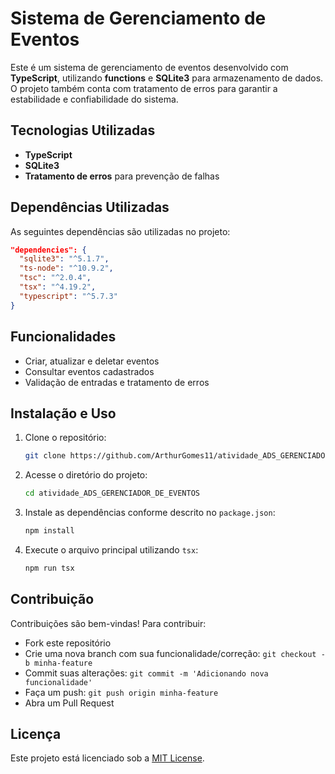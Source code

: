 # Sistema de Gerenciamento de Eventos

Este é um sistema de gerenciamento de eventos desenvolvido com **TypeScript**, utilizando **functions** e **SQLite3** para armazenamento de dados. O projeto também conta com tratamento de erros para garantir a estabilidade e confiabilidade do sistema.

## Tecnologias Utilizadas

- **TypeScript**
- **SQLite3**
- **Tratamento de erros** para prevenção de falhas

## Dependências Utilizadas

As seguintes dependências são utilizadas no projeto:

```json
"dependencies": {
  "sqlite3": "^5.1.7",
  "ts-node": "^10.9.2",
  "tsc": "^2.0.4",
  "tsx": "^4.19.2",
  "typescript": "^5.7.3"
}
```

## Funcionalidades

- Criar, atualizar e deletar eventos
- Consultar eventos cadastrados
- Validação de entradas e tratamento de erros

## Instalação e Uso

1. Clone o repositório:
   ```bash
   git clone https://github.com/ArthurGomes11/atividade_ADS_GERENCIADOR_DE_EVENTOS.git
   ```
2. Acesse o diretório do projeto:
   ```bash
   cd atividade_ADS_GERENCIADOR_DE_EVENTOS
   ```
3. Instale as dependências conforme descrito no `package.json`:
   ```bash
   npm install
   ```
4. Execute o arquivo principal utilizando `tsx`:
   ```bash
   npm run tsx
   ```

## Contribuição

Contribuições são bem-vindas! Para contribuir:
- Fork este repositório
- Crie uma nova branch com sua funcionalidade/correção: `git checkout -b minha-feature`
- Commit suas alterações: `git commit -m 'Adicionando nova funcionalidade'`
- Faça um push: `git push origin minha-feature`
- Abra um Pull Request

## Licença

Este projeto está licenciado sob a [MIT License](LICENSE).

